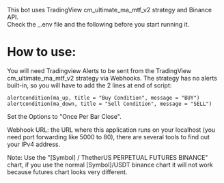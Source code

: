 This bot uses TradingView cm_ultimate_ma_mtf_v2 strategy and Binance API.  
Check the _.env file and the following before you start running it.  


# How to use:  
  
You will need Tradingview Alerts to be sent from the TradingView cm_ultimate_ma_mtf_v2 strategy via Webhooks. 
The strategy has no alerts built-in, so you will have to add the 2 lines at end of script:

```
alertcondition(ma_up, title = "Buy Condition", message = "BUY")
alertcondition(ma_down, title = "Sell Condition", message = "SELL")
```

Set the Options to "Once Per Bar Close".

Webhook URL: the URL where this application runs on your localhost (you need port forwarding like 5000 to 80), there are several tools to find out your IPv4 address.


  
Note: Use the "[Symbol] / ThetherUS PERPETUAL FUTURES BINANCE" chart, if you use the normal [Symbol]/USDT binance chart it will not work because futures chart looks very different.  
